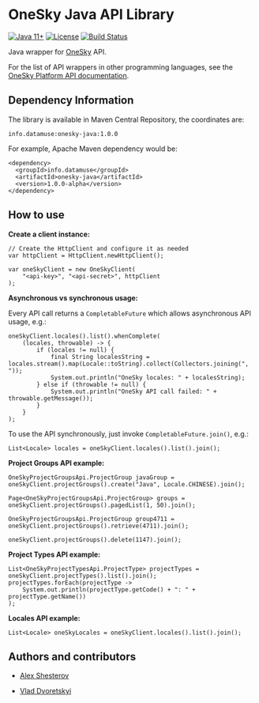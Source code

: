 # OneSky Java API Library

[![Java 11+](https://img.shields.io/badge/java-11%2B-blue.svg)](http://java.oracle.com)
[![License](https://img.shields.io/badge/license-MIT-blue.svg)](https://raw.githubusercontent.com/vovkss/onesky-java/master/LICENSE.md)
[![Build Status](https://travis-ci.org/vovkss/onesky-java.png?branch=master)](https://travis-ci.org/vovkss/onesky-java)

Java wrapper for [OneSky](http://oneskyapp.com/) API.

For the list of API wrappers in other programming languages, see the [OneSky Platform API documentation](https://github.com/onesky/api-documentation-platform/blob/master/README.md).


## Dependency Information

The library is available in Maven Central Repository, the coordinates are: 

    info.datamuse:onesky-java:1.0.0

For example, Apache Maven dependency would be:
    
    <dependency>
      <groupId>info.datamuse</groupId>
      <artifactId>onesky-java</artifactId>
      <version>1.0.0-alpha</version>
    </dependency>


## How to use

**Create a client instance:**

    // Create the HttpClient and configure it as needed
    var httpClient = HttpClient.newHttpClient();
    
    var oneSkyClient = new OneSkyClient(
        "<api-key>", "<api-secret>", httpClient
    );


**Asynchronous vs synchronous usage:**

Every API call returns a `CompletableFuture` which allows asynchronous API usage, e.g.:

    oneSkyClient.locales().list().whenComplete(
        (locales, throwable) -> {
            if (locales != null) {
                final String localesString = locales.stream().map(Locale::toString).collect(Collectors.joining(", "));
                System.out.println("OneSky locales: " + localesString);
            } else if (throwable != null) {
                System.out.println("OneSky API call failed: " + throwable.getMessage());
            }
        }
    );

To use the API synchronously, just invoke `CompletableFuture.join()`, e.g.:

    List<Locale> locales = oneSkyClient.locales().list().join();


**Project Groups API example:**

    OneSkyProjectGroupsApi.ProjectGroup javaGroup = oneSkyClient.projectGroups().create("Java", Locale.CHINESE).join();

    Page<OneSkyProjectGroupsApi.ProjectGroup> groups = oneSkyClient.projectGroups().pagedList(1, 50).join();

    OneSkyProjectGroupsApi.ProjectGroup group4711 = oneSkyClient.projectGroups().retrieve(4711).join();

    oneSkyClient.projectGroups().delete(1147).join();


**Project Types API example:**

    List<OneSkyProjectTypesApi.ProjectType> projectTypes = oneSkyClient.projectTypes().list().join();
    projectTypes.forEach(projectType -> 
        System.out.println(projectType.getCode() + ": " + projectType.getName())
    );


**Locales API example:**

    List<Locale> oneSkyLocales = oneSkyClient.locales().list().join();


## Authors and contributors

* [Alex Shesterov](https://www.linkedin.com/in/alexshesterov/)

* [Vlad Dvoretskyi](https://www.linkedin.com/in/vladislav-dvoretskiy-17528419/)

